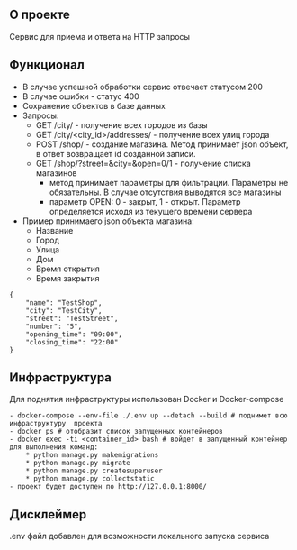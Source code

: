 ## О проекте
Сервис для приема и ответа на HTTP запросы

## Функционал
* В случае успешной обработки сервис отвечает статусом 200
* В случае ошибки - статус 400
* Сохранение объектов в базе данных
* Запросы:
    + GET /city/ - получение всех городов из базы
    + GET /city/<city_id>/addresses/ - получение всех улиц города
    + POST /shop/ - создание магазина. Метод принимает json объект, в ответ возвращает id созданной записи.
    + GET /shop/?street=&city=&open=0/1 - получение списка магазинов
        - метод принимает параметры для фильтрации. Параметры не обязательны. В случае отсутствия выводятся все магазины
        - параметр OPEN: 0 - закрыт, 1 - открыт. Параметр определяется исходя из текущего времени сервера
* Пример принимаего json объекта магазина:
    + Название
    + Город
    + Улица
    + Дом
    + Время открытия
    + Время закрытия
```
{
    "name": "TestShop",
    "city": "TestCity",
    "street": "TestStreet",
    "number": "5",
    "opening_time": "09:00",
    "closing_time": "22:00"
}
```

## Инфраструктура
Для поднятия инфраструктуры использован Docker и Docker-compose
```
- docker-compose --env-file ./.env up --detach --build # поднимет всю инфраструктуру  проекта
- docker ps # отобразит список запущенных контейнеров
- docker exec -ti <container_id> bash # войдет в запущенный контейнер для выполнения команд:
    * python manage.py makemigrations
    * python manage.py migrate
    * python manage.py createsuperuser
    * python manage.py collectstatic
- проект будет доступен по http://127.0.0.1:8000/
````

## Дисклеймер
.env файл добавлен для возможности локального запуска сервиса
